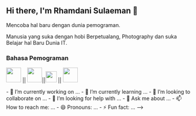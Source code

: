<h2> Hi there, I'm <b>Rhamdani Sulaeman</b> 👋</h2>
<p>Mencoba hal baru dengan dunia pemograman.</p>
<p>Manusia yang suka dengan hobi Berpetualang, Photography dan suka Belajar hal Baru Dunia IT.</p>

<h3>Bahasa Pemograman</h3>
<p><img src="https://cdn-icons-png.flaticon.com/512/1051/1051277.png" width="40"> || <img src="https://cdn-icons-png.flaticon.com/512/5968/5968242.png" width="40">||<img src="https://cdn-icons-png.flaticon.com/512/528/528261.png" width="30"> || <img src="https://id.wikipedia.org/wiki/Laravel#/media/Berkas:Laravel.svg" width="40"></p>
- 🔭 I’m currently working on ...
- 🌱 I’m currently learning ...
- 👯 I’m looking to collaborate on ...
- 🤔 I’m looking for help with ...
- 💬 Ask me about ...
- 📫 How to reach me: ...
- 😄 Pronouns: ...
- ⚡ Fun fact: ...
-->
